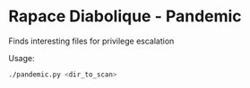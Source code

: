 # Rapace Diabolique - Pandemic

Finds interesting files for privilege escalation

Usage:
```bash
./pandemic.py <dir_to_scan>
```
